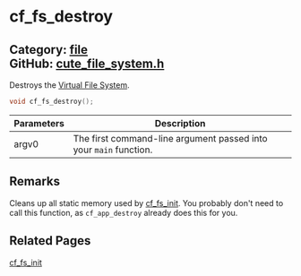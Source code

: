 [](../header.md ':include')

# cf_fs_destroy

Category: [file](/api_reference?id=file)  
GitHub: [cute_file_system.h](https://github.com/RandyGaul/cute_framework/blob/master/include/cute_file_system.h)  
---

Destroys the [Virtual File System](https://randygaul.github.io/cute_framework/#/topics/virtual_file_system).

```cpp
void cf_fs_destroy();
```

Parameters | Description
--- | ---
argv0 | The first command-line argument passed into your `main` function.

## Remarks

Cleans up all static memory used by [cf_fs_init](/file/cf_fs_init.md). You probably don't need to call this function,
as `cf_app_destroy` already does this for you.

## Related Pages

[cf_fs_init](/file/cf_fs_init.md)  
